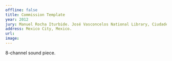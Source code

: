 ```yaml
---
offline: false
title: Commission Template
year: 2012
jury: Manuel Rocha Iturbide. José Vasconcelos National Library, Ciudadela. 
address: Mexico City, Mexico. 
url: 
image: 
---
```


8-channel sound piece. 